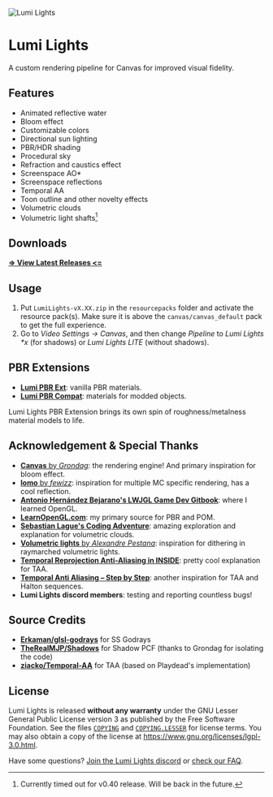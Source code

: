 ![Lumi Lights](https://github.com/spiralhalo/spiralhalo.github.io/raw/main/img/main.jpg)

# Lumi Lights

A custom rendering pipeline for Canvas for improved visual fidelity.

## Features

- Animated reflective water
- Bloom effect
- Customizable colors
- Directional sun lighting
- PBR/HDR shading
- Procedural sky
- Refraction and caustics effect
- Screenspace AO*
- Screenspace reflections
- Temporal AA
- Toon outline and other novelty effects
- Volumetric clouds
- Volumetric light shafts[^1]

[^1]: Currently timed out for v0.40 release. Will be back in the future.

## Downloads

[**=> View Latest Releases <=**](https://github.com/spiralhalo/LumiLights/releases)

## Usage

1. Put `LumiLights-vX.XX.zip` in the `resourcepacks` folder and activate the resource pack(s). Make sure it is above the `canvas/canvas_default` pack to get the full experience.
2. Go to *Video Settings → Canvas*, and then change *Pipeline* to *Lumi Lights \*x* (for shadows) or *Lumi Lights LITE* (without shadows).

## PBR Extensions

- [**Lumi PBR Ext**](https://github.com/spiralhalo/LumiPBRExt): vanilla PBR materials.
- [**Lumi PBR Compat**](https://github.com/spiralhalo/LumiPBRCompat): materials for modded objects.

Lumi Lights PBR Extension brings its own spin of roughness/metalness material models to life.

## Acknowledgement & Special Thanks

- [**Canvas** by *Grondag*](https://github.com/grondag/canvas): the rendering engine! And primary inspiration for bloom effect.
- [**lomo** by *fewizz*](https://github.com/fewizz/lomo): inspiration for multiple MC specific rendering, has a cool reflection.
- [**Antonio Hernández Bejarano's LWJGL Game Dev Gitbook**](https://ahbejarano.gitbook.io/lwjglgamedev): where I learned OpenGL.
- [**LearnOpenGL.com**](https://learnopengl.com): my primary source for PBR and POM.
- [**Sebastian Lague's Coding Adventure**](https://www.youtube.com/watch?v=4QOcCGI6xOU): amazing exploration and explanation for volumetric clouds.
- [**Volumetric lights** by *Alexandre Pestana*](https://www.alexandre-pestana.com/volumetric-lights/): inspiration for dithering in raymarched volumetric lights.
- [**Temporal Reprojection Anti-Aliasing in INSIDE**](https://www.youtube.com/watch?v=2XXS5UyNjjU): pretty cool explanation for TAA.
- [**Temporal Anti Aliasing – Step by Step**](https://ziyadbarakat.wordpress.com/2020/07/28/temporal-anti-aliasing-step-by-step/): another inspiration for TAA and Halton sequences.
- **Lumi Lights discord members**: testing and reporting countless bugs!

## Source Credits

- [**Erkaman/glsl-godrays**](https://github.com/Erkaman/glsl-godrays) for SS Godrays
- [**TheRealMJP/Shadows**](https://github.com/TheRealMJP/Shadows) for Shadow PCF (thanks to Grondag for isolating the code)
- [**ziacko/Temporal-AA**](https://github.com/ziacko/Temporal-AA) for TAA (based on Playdead's implementation)

## License

Lumi Lights is released **without any warranty** under the GNU Lesser General Public License version 3 as published by the Free Software Foundation. See the files [`COPYING`](./COPYING) and [`COPYING.LESSER`](./COPYING.LESSER) for license terms. You may also obtain a copy of the license at <https://www.gnu.org/licenses/lgpl-3.0.html>.

Have some questions? [Join the Lumi Lights discord](https://discord.gg/qcyBfhxkgk) or [check our FAQ](https://gist.github.com/Reeses-Puffs/15a7a093c3144fa8eadfdc7a255ef220).
